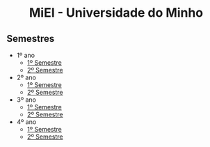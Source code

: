 <div align="center">
    <h1><strong>MiEI - Universidade do Minho</strong></h1>
</div>

## Semestres

* 1º ano
  * [1º Semestre](https://github.com/JoaoNunoAbreu/uminho-miei/tree/main/1-Ano/1%C2%BA%20Semestre)
  * [2º Semestre](https://github.com/JoaoNunoAbreu/uminho-miei/tree/main/1-Ano/2%C2%BA%20Semestre)
* 2º ano
  * [1º Semestre](https://github.com/JoaoNunoAbreu/uminho-miei/tree/main/2-Ano/1%C2%BASemestre)
  * [2º Semestre](https://github.com/JoaoNunoAbreu/uminho-miei/tree/main/2-Ano/2%C2%BASemestre)
* 3º ano
  * [1º Semestre](https://github.com/JoaoNunoAbreu/uminho-miei/tree/main/3-Ano/1%C2%BA%20Semestre)
  * [2º Semestre](https://github.com/JoaoNunoAbreu/uminho-miei/tree/main/2-Ano/2%C2%BASemestre)
* 4º ano  
  * [1º Semestre](https://github.com/JoaoNunoAbreu/uminho-miei/tree/main/4-Ano/1Semestre)
  * [2º Semestre](https://github.com/JoaoNunoAbreu/uminho-miei/tree/main/4-Ano/2Semestre)
